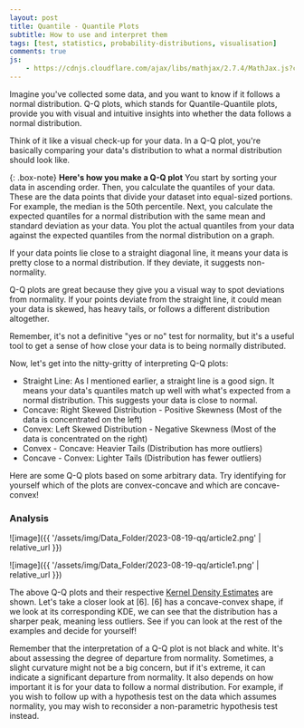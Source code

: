 ```yaml
---
layout: post
title: Quantile - Quantile Plots
subtitle: How to use and interpret them
tags: [test, statistics, probability-distributions, visualisation]
comments: true
js:
    - https://cdnjs.cloudflare.com/ajax/libs/mathjax/2.7.4/MathJax.js?config=TeX-MML-AM_CHTML
---
```



Imagine you've collected some data, and you want to know if it follows a normal distribution. Q-Q plots, which stands for Quantile-Quantile plots, provide you with visual and intuitive insights into whether the data follows a normal distribution. 

Think of it like a visual check-up for your data. In a Q-Q plot, you're basically comparing your data's distribution to what a normal distribution should look like.

{: .box-note}
**Here's how you make a Q-Q plot** You start by sorting your data in ascending order. Then, you calculate the quantiles of your data. 
These are the data points that divide your dataset into equal-sized portions. For example, the median is the 50th percentile. 
Next, you calculate the expected quantiles for a normal distribution with the same mean and standard deviation as your data.
You plot the actual quantiles from your data against the expected quantiles from the normal distribution on a graph.


If your data points lie close to a straight diagonal line, it means your data is pretty close to a normal distribution. If they deviate, it suggests non-normality.

Q-Q plots are great because they give you a visual way to spot deviations from normality. If your points deviate from the straight line, it could mean your data is skewed, has heavy tails, or follows a different distribution altogether.

Remember, it's not a definitive "yes or no" test for normality, but it's a useful tool to get a sense of how close your data is to being normally distributed.

Now, let's get into the nitty-gritty of interpreting Q-Q plots:

* Straight Line: As I mentioned earlier, a straight line is a good sign. It means your data's quantiles match up well with what's expected from a normal distribution. This suggests your data is close to normal.
* Concave: Right Skewed Distribution - Positive Skewness (Most of the data is concentrated on the left) 
* Convex: Left Skewed Distribution - Negative Skewness (Most of the data is concentrated on the right) 
* Convex - Concave: Heavier Tails (Distribution has more outliers)
* Concave - Convex: Lighter Tails (Distribution has fewer outliers) 

Here are some Q-Q plots based on some arbitrary data. Try identifying for yourself which of the plots are convex-concave and which are concave-convex! 

### Analysis

![image]({{ '/assets/img/Data_Folder/2023-08-19-qq/article2.png' | relative_url }})

![image]({{ '/assets/img/Data_Folder/2023-08-19-qq/article1.png' | relative_url }})

The above Q-Q plots and their respective [Kernel Density Estimates](https://jjo21.github.io/roadto100/2023-08-13-kde/) are shown. 
Let's take a closer look at [6]. [6] has a concave-convex shape, if we look at its corresponding KDE, we can see that the distribution
has a sharper peak, meaning less outliers. See if you can look at the rest of the examples and decide for yourself!

Remember that the interpretation of a Q-Q plot is not black and white. It's about assessing the degree of departure from normality. 
Sometimes, a slight curvature might not be a big concern, but if it's extreme, it can indicate a significant departure from normality. 
It also depends on how important it is for your data to follow a normal distribution. 
For example, if you wish to follow up with a hypothesis test on the data which assumes normality, you may wish to reconsider 
a non-parametric hypothesis test instead.
